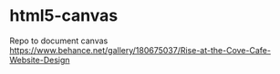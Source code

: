 # html5-canvas
Repo to document canvas
https://www.behance.net/gallery/180675037/Rise-at-the-Cove-Cafe-Website-Design
